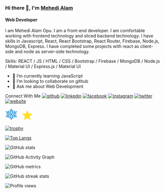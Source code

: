 <!--![Web Developer](https://i.ibb.co/0s1bH2r/my-photo.png)-->

### Hi there 👋, I'm <a href="https://mehedialam.netlify.app/">Mehedi Alam</a>
#### Web Developer

I am Mehedi Alam Opu. I am a front-end developer. I am comfortable working with frontend technology and sliced backend technology. I have skills in Javascript, React, React Bootstrap, React Router, Firebase, Node.js, MongoDB, Express. I have completed some projects with react as client-side and node as server-side technology.

Skills: REACT / JS / HTML / CSS / Bootstrap / Firebase / MongoDB / Node.js / Material UI /  Express.js / Material UI

- 🌱 I’m currently learning JavaScript 
- 👯 I’m looking to collaborate on github 
- 💬 Ask me about Web Development 

Connect With Me
[<img src='https://encrypted-tbn0.gstatic.com/images?q=tbn:ANd9GcSXDHeo-ZVK4HlTa8wFGMAXTrmMpehjK_nLkrpZukFjP94U8omYDNJKiSPq4HqktHgmxJs&usqp=CAU' alt='github' height='30'>](https://github.com/Mehedi109)  [<img src='https://raw.githubusercontent.com/rahuldkjain/github-profile-readme-generator/master/src/images/icons/Social/linked-in-alt.svg' alt='linkedin' height='30'>](https://www.linkedin.com/in/mehedi-alam-5349781a1/)  [<img src='https://raw.githubusercontent.com/rahuldkjain/github-profile-readme-generator/master/src/images/icons/Social/facebook.svg' alt='facebook' height='30'>](https://www.facebook.com/mehedi.alam11)  [<img src='https://raw.githubusercontent.com/rahuldkjain/github-profile-readme-generator/master/src/images/icons/Social/instagram.svg' alt='instagram' height='40'>](https://www.instagram.com/mehedialam27/)  [<img src=https://raw.githubusercontent.com/rahuldkjain/github-profile-readme-generator/master/src/images/icons/Social/twitter.svg alt='twitter' height='40'>](https://twitter.com/MehediA31402220)  [<img src='https://cdn.mos.cms.futurecdn.net/JRbfLE4EmJSLeZuLvUWaDe.jpg' alt='website' height='40'>](https://www.mehedialam.netlify.app)  

<a href='https://archiveprogram.github.com/'><img src='https://raw.githubusercontent.com/acervenky/animated-github-badges/master/assets/acbadge.gif' width='40' height='40'></a> <a href='https://stars.github.com/'><img src='https://raw.githubusercontent.com/acervenky/animated-github-badges/master/assets/starbadge.gif' width='35' height='35'></a> 

[![trophy](https://github-profile-trophy.vercel.app/?username=Mehedi109)](https://github.com/ryo-ma/github-profile-trophy)

[![Top Langs](https://github-readme-stats.vercel.app/api/top-langs/?username=Mehedi109)](https://github.com/anuraghazra/github-readme-stats)

![GitHub stats](https://github-readme-stats.vercel.app/api?username=Mehedi109&show_icons=true)  

![GitHub Activity Graph](https://activity-graph.herokuapp.com/graph?username=Mehedi109)  

![GitHub metrics](https://metrics.lecoq.io/Mehedi109)  

![GitHub streak stats](https://github-readme-streak-stats.herokuapp.com/?user=Mehedi109)  

![Profile views](https://gpvc.arturio.dev/Mehedi109)  
